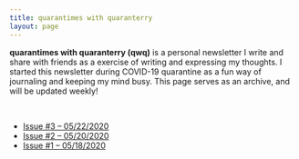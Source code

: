 ```yaml
---
title: quarantimes with quaranterry
layout: page
---
```


<p><b>quarantimes with quaranterry (qwq)</b> is a personal newsletter I write and share with friends as a
    exercise of writing and expressing my thoughts. I started this newsletter during COVID-19 quarantine as
    a fun way of journaling and keeping my mind busy. This page serves as an archive, and will be updated
    weekly!</p>
<br />
<ul>
    <li><a href="https://us18.campaign-archive.com/?u=db243fb6188e96b64d90183a2&id=b95a409f50">Issue #3 –
            05/22/2020</a> </li>
    <li><a href="https://us18.campaign-archive.com/?u=db243fb6188e96b64d90183a2&id=7531d5f38d">Issue #2 –
            05/20/2020</a> </li>
    <li><a href="https://us18.campaign-archive.com/?u=db243fb6188e96b64d90183a2&id=2e470418a2">Issue #1 –
            05/18/2020</a> </li>
</ul>